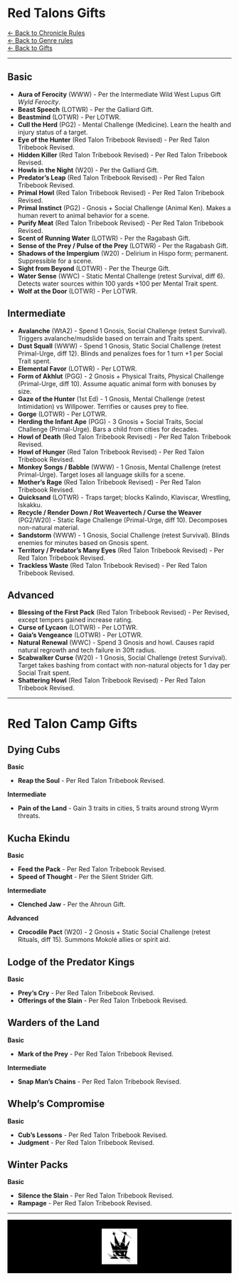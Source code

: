 # Red Talons Gifts

[← Back to Chronicle Rules](../../README.md)  
[← Back to Genre rules](../README.md)  
[← Back to Gifts](./README.md)

-----
## Basic
- **Aura of Ferocity** (WWW) - Per the Intermediate Wild West Lupus Gift *Wyld Ferocity*.
- **Beast Speech** (LOTWR) - Per the Galliard Gift.
- **Beastmind** (LOTWR) - Per LOTWR.
- **Cull the Herd** (PG2) - Mental Challenge (Medicine). Learn the health and injury status of a target.
- **Eye of the Hunter** (Red Talon Tribebook Revised) - Per Red Talon Tribebook Revised.
- **Hidden Killer** (Red Talon Tribebook Revised) - Per Red Talon Tribebook Revised.
- **Howls in the Night** (W20) - Per the Galliard Gift.
- **Predator’s Leap** (Red Talon Tribebook Revised) - Per Red Talon Tribebook Revised.
- **Primal Howl** (Red Talon Tribebook Revised) - Per Red Talon Tribebook Revised.
- **Primal Instinct** (PG2) - Gnosis + Social Challenge (Animal Ken). Makes a human revert to animal behavior for a scene.
- **Purify Meat** (Red Talon Tribebook Revised) - Per Red Talon Tribebook Revised.
- **Scent of Running Water** (LOTWR) - Per the Ragabash Gift.
- **Sense of the Prey / Pulse of the Prey** (LOTWR) - Per the Ragabash Gift.
- **Shadows of the Impergium** (W20) - Delirium in Hispo form; permanent. Suppressible for a scene.
- **Sight from Beyond** (LOTWR) - Per the Theurge Gift.
- **Water Sense** (WWC) - Static Mental Challenge (retest Survival, diff 6). Detects water sources within 100 yards +100 per Mental Trait spent.
- **Wolf at the Door** (LOTWR) - Per LOTWR.

## Intermediate
- **Avalanche** (WtA2) - Spend 1 Gnosis, Social Challenge (retest Survival). Triggers avalanche/mudslide based on terrain and Traits spent.
- **Dust Squall** (WWW) - Spend 1 Gnosis, Static Social Challenge (retest Primal-Urge, diff 12). Blinds and penalizes foes for 1 turn +1 per Social Trait spent.
- **Elemental Favor** (LOTWR) - Per LOTWR.
- **Form of Akhlut** (PGG) - 2 Gnosis + Physical Traits, Physical Challenge (Primal-Urge, diff 10). Assume aquatic animal form with bonuses by size.
- **Gaze of the Hunter** (1st Ed) - 1 Gnosis, Mental Challenge (retest Intimidation) vs Willpower. Terrifies or causes prey to flee.
- **Gorge** (LOTWR) - Per LOTWR.
- **Herding the Infant Ape** (PGG) - 3 Gnosis + Social Traits, Social Challenge (Primal-Urge). Bars a child from cities for decades.
- **Howl of Death** (Red Talon Tribebook Revised) - Per Red Talon Tribebook Revised.
- **Howl of Hunger** (Red Talon Tribebook Revised) - Per Red Talon Tribebook Revised.
- **Monkey Songs / Babble** (WWW) - 1 Gnosis, Mental Challenge (retest Primal-Urge). Target loses all language skills for a scene.
- **Mother’s Rage** (Red Talon Tribebook Revised) - Per Red Talon Tribebook Revised.
- **Quicksand** (LOTWR) - Traps target; blocks Kalindo, Klaviscar, Wrestling, Iskakku.
- **Recycle / Render Down / Rot Weavertech / Curse the Weaver** (PG2/W20) - Static Rage Challenge (Primal-Urge, diff 10). Decomposes non-natural material.
- **Sandstorm** (WWW) - 1 Gnosis, Social Challenge (retest Survival). Blinds enemies for minutes based on Gnosis spent.
- **Territory / Predator’s Many Eyes** (Red Talon Tribebook Revised) - Per Red Talon Tribebook Revised.
- **Trackless Waste** (Red Talon Tribebook Revised) - Per Red Talon Tribebook Revised.

## Advanced
- **Blessing of the First Pack** (Red Talon Tribebook Revised) - Per Revised, except tempers gained increase rating.
- **Curse of Lycaon** (LOTWR) - Per LOTWR.
- **Gaia’s Vengeance** (LOTWR) - Per LOTWR.
- **Natural Renewal** (WWC) - Spend 3 Gnosis and howl. Causes rapid natural regrowth and tech failure in 30ft radius.
- **Scabwalker Curse** (W20) - 1 Gnosis, Social Challenge (retest Survival). Target takes bashing from contact with non-natural objects for 1 day per Social Trait spent.
- **Shattering Howl** (Red Talon Tribebook Revised) - Per Red Talon Tribebook Revised.

---

# Red Talon Camp Gifts

## Dying Cubs

**Basic**
- **Reap the Soul** - Per Red Talon Tribebook Revised.

**Intermediate**
- **Pain of the Land** - Gain 3 traits in cities, 5 traits around strong Wyrm threats.

## Kucha Ekindu

**Basic**
- **Feed the Pack** - Per Red Talon Tribebook Revised.
- **Speed of Thought** - Per the Silent Strider Gift.

**Intermediate**
- **Clenched Jaw** - Per the Ahroun Gift.

**Advanced**
- **Crocodile Pact** (W20) - 2 Gnosis + Static Social Challenge (retest Rituals, diff 15). Summons Mokolé allies or spirit aid.

## Lodge of the Predator Kings

**Basic**
- **Prey’s Cry** - Per Red Talon Tribebook Revised.
- **Offerings of the Slain** - Per Red Talon Tribebook Revised.

## Warders of the Land

**Basic**
- **Mark of the Prey** - Per Red Talon Tribebook Revised.

**Intermediate**
- **Snap Man’s Chains** - Per Red Talon Tribebook Revised.

## Whelp’s Compromise

**Basic**
- **Cub’s Lessons** - Per Red Talon Tribebook Revised.
- **Judgment** - Per Red Talon Tribebook Revised.

## Winter Packs

**Basic**
- **Silence the Slain** - Per Red Talon Tribebook Revised.
- **Rampage** - Per Red Talon Tribebook Revised.
-----
<p align="center" style="background-color: #000; padding: 20px;">
  <img src="https://raw.githubusercontent.com/mckn-larp/.github/main/profile/05-queen-glow.png" alt="Knoxville Crown Footer" width="80" style="margin: 0 20px; vertical-align: middle;" />
</p>
